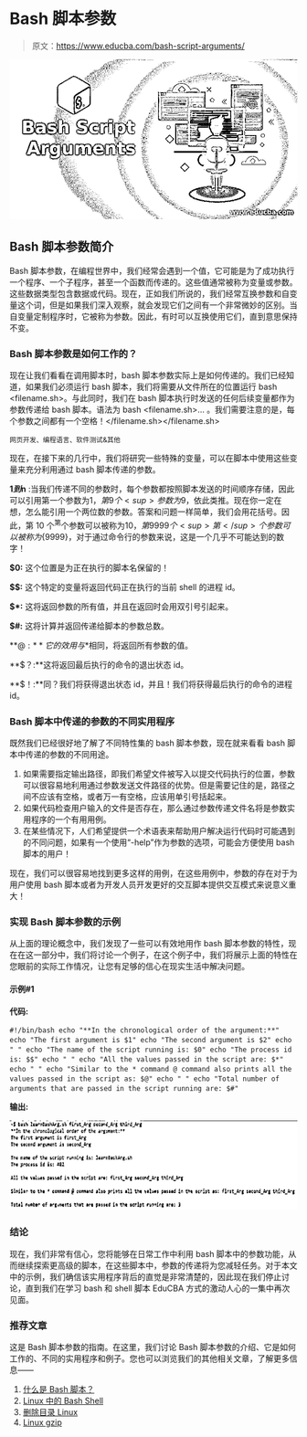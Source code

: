 # Bash 脚本参数

> 原文：<https://www.educba.com/bash-script-arguments/>

![Bash Script Arguments](img/11552e0dbfd64a43ca835284a8c82c05.png)



## Bash 脚本参数简介

Bash 脚本参数，在编程世界中，我们经常会遇到一个值，它可能是为了成功执行一个程序、一个子程序，甚至一个函数而传递的。这些值通常被称为变量或参数。这些数据类型包含数据或代码。现在，正如我们所说的，我们经常互换参数和自变量这个词，但是如果我们深入观察，就会发现它们之间有一个非常微妙的区别。当自变量定制程序时，它被称为参数。因此，有时可以互换使用它们，直到意思保持不变。

### Bash 脚本参数是如何工作的？

现在让我们看看在调用脚本时，bash 脚本参数实际上是如何传递的。我们已经知道，如果我们必须运行 bash 脚本，我们将需要从文件所在的位置运行 bash <filename.sh>。与此同时，我们在 bash 脚本执行时发送的任何后续变量都作为参数传递给 bash 脚本。语法为 bash <filename.sh><argument1><argument2>… <argument>。我们需要注意的是，每个参数之间都有一个空格！</argument></argument2></argument1></filename.sh></filename.sh>

<small>网页开发、编程语言、软件测试&其他</small>

现在，在接下来的几行中，我们将研究一些特殊的变量，可以在脚本中使用这些变量来充分利用通过 bash 脚本传递的参数。

**$1 到$n** :当我们传递不同的参数时，每个参数都按照脚本发送的时间顺序存储，因此可以引用第一个参数为$1，第 9 个<sup>参数为$9，依此类推。现在你一定在想，怎么能引用一个两位数的参数。答案和问题一样简单，我们会用花括号。因此，第 10 个<sup>第</sup>个参数可以被称为${10}，第 9999 个<sup>第</sup>个参数可以被称为${9999}，对于通过命令行的参数来说，这是一个几乎不可能达到的数字！</sup>

**$0:** 这个位置是为正在执行的脚本名保留的！

**$$:** 这个特定的变量将返回代码正在执行的当前 shell 的进程 id。

**$*:** 这将返回参数的所有值，并且在返回时会用双引号引起来。

**$#:** 这将计算并返回传递给脚本的参数总数。

**$@:** 它的效用与$*相同，将返回所有参数的值。

**$？:**这将返回最后执行的命令的退出状态 id。

**$！:**同？我们将获得退出状态 id，并且！我们将获得最后执行的命令的进程 id。

### Bash 脚本中传递的参数的不同实用程序

既然我们已经很好地了解了不同特性集的 bash 脚本参数，现在就来看看 bash 脚本中传递的参数的不同用途。

1.  如果需要指定输出路径，即我们希望文件被写入以提交代码执行的位置，参数可以很容易地利用通过参数发送文件路径的优势。但是需要记住的是，路径之间不应该有空格，或者万一有空格，应该用单引号括起来。
2.  如果代码检查用户输入的文件是否存在，那么通过参数传递文件名将是参数实用程序的一个有用用例。
3.  在某些情况下，人们希望提供一个术语表来帮助用户解决运行代码时可能遇到的不同问题，如果有一个使用“-help”作为参数的选项，可能会方便使用 bash 脚本的用户！

现在，我们可以很容易地找到更多这样的用例，在这些用例中，参数的存在对于为用户使用 bash 脚本或者为开发人员开发更好的交互脚本提供交互模式来说意义重大！

### 实现 Bash 脚本参数的示例

从上面的理论概念中，我们发现了一些可以有效地用作 bash 脚本参数的特性，现在在这一部分中，我们将讨论一个例子，在这个例子中，我们将展示上面的特性在您眼前的实际工作情况，让您有足够的信心在现实生活中解决问题。

#### 示例#1

**代码:**

`#!/bin/bash
echo "**In the chronological order of the argument:**"
echo "The first argument is $1"
echo "The second argument is $2"
echo " "
echo "The name of the script running is: $0"
echo "The process id is: $$"
echo " "
echo "All the values passed in the script are: $*"
echo " "
echo "Similar to the * command @ command also prints all the values passed in the script as: $@"
echo " "
echo "Total number of arguments that are passed in the script running are: $#"`

**输出:**

![bash script arguments1](img/6e04180b3ab39a6bb447824e289c1ab7.png)



### 结论

现在，我们非常有信心，您将能够在日常工作中利用 bash 脚本中的参数功能，从而继续探索更高级的脚本，在这些脚本中，参数的传递将为您减轻任务。对于本文中的示例，我们确信该实用程序背后的直觉是非常清楚的，因此现在我们停止讨论，直到我们在学习 bash 和 shell 脚本 EduCBA 方式的激动人心的一集中再次见面。

### 推荐文章

这是 Bash 脚本参数的指南。在这里，我们讨论 Bash 脚本参数的介绍、它是如何工作的、不同的实用程序和例子。您也可以浏览我们的其他相关文章，了解更多信息——

1.  [什么是 Bash 脚本？](https://www.educba.com/what-is-bash-scripting/)
2.  [Linux 中的 Bash Shell](https://www.educba.com/bash-shell-in-linux/)
3.  [删除目录 Linux](https://www.educba.com/remove-dir-linux/)
4.  [Linux gzip](https://www.educba.com/linux-gzip/)





